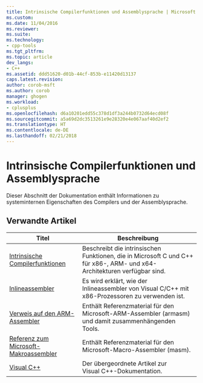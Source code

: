 ```yaml
---
title: Intrinsische Compilerfunktionen und Assemblysprache | Microsoft Docs
ms.custom: 
ms.date: 11/04/2016
ms.reviewer: 
ms.suite: 
ms.technology:
- cpp-tools
ms.tgt_pltfrm: 
ms.topic: article
dev_langs:
- C++
ms.assetid: ddd51620-d01b-44cf-853b-e11420d13137
caps.latest.revision: 
author: corob-msft
ms.author: corob
manager: ghogen
ms.workload:
- cplusplus
ms.openlocfilehash: d6a10201edd55c378d1df3a244b0732d64ecd08f
ms.sourcegitcommit: a5a69d2dc3513261e9e28320e4e067aaf40d2ef2
ms.translationtype: HT
ms.contentlocale: de-DE
ms.lasthandoff: 02/21/2018
---
```

# <a name="compiler-intrinsics-and-assembly-language"></a>Intrinsische Compilerfunktionen und Assemblysprache
Dieser Abschnitt der Dokumentation enthält Informationen zu systeminternen Eigenschaften des Compilers und der Assemblysprache.  
  
## <a name="related-articles"></a>Verwandte Artikel  
  
|Titel|Beschreibung|  
|-----------|-----------------|  
|[Intrinsische Compilerfunktionen](../intrinsics/compiler-intrinsics.md)|Beschreibt die intrinsischen Funktionen, die in Microsoft C und C++ für x86-, ARM- und x64-Architekturen verfügbar sind.|  
|[Inlineassembler](../assembler/inline/inline-assembler.md)|Es wird erklärt, wie der Inlineassembler von Visual C/C++ mit x86-Prozessoren zu verwenden ist.|  
|[Verweis auf den ARM-Assembler](../assembler/arm/arm-assembler-reference.md)|Enthält Referenzmaterial für den Microsoft-ARM-Assembler (armasm) und damit zusammenhängenden Tools.|  
|[Referenz zum Microsoft-Makroassembler](../assembler/masm/microsoft-macro-assembler-reference.md)|Enthält Referenzmaterial für den Microsoft-Macro-Assembler (masm).|  
|[Visual C++](../visual-cpp-in-visual-studio.md)|Der übergeordnete Artikel zur Visual C++-Dokumentation.|
